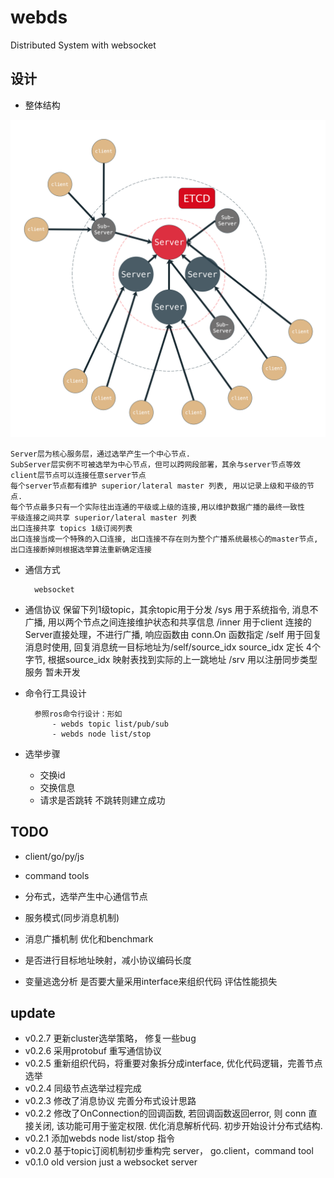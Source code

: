 # webds
Distributed System with websocket

## 设计

- 整体结构

![](doc/webds.png)

    Server层为核心服务层，通过选举产生一个中心节点.
    SubServer层实例不可被选举为中心节点，但可以跨网段部署，其余与server节点等效
    client层节点可以连接任意server节点
    每个server节点都有维护 superior/lateral master 列表, 用以记录上级和平级的节点.
    每个节点最多只有一个实际往出连通的平级或上级的连接,用以维护数据广播的最终一致性
    平级连接之间共享 superior/lateral master 列表
    出口连接共享 topics 1级订阅列表
    出口连接当成一个特殊的入口连接, 出口连接不存在则为整个广播系统最核心的master节点,出口连接断掉则根据选举算法重新确定连接

- 通信方式

        websocket

- 通信协议
        保留下列1级topic，其余topic用于分发
            /sys   用于系统指令, 消息不广播, 用以两个节点之间连接维护状态和共享信息
            /inner 用于client 连接的Server直接处理，不进行广播, 响应函数由 conn.On 函数指定
            /self  用于回复消息时使用, 回复消息统一目标地址为/self/source_idx
                   source_idx 定长 4个字节, 根据source_idx 映射表找到实际的上一跳地址
            /srv   用以注册同步类型服务 暂未开发

- 命令行工具设计

        参照ros命令行设计：形如
            - webds topic list/pub/sub
            - webds node list/stop

- 选举步骤
    - 交换id
    - 交换信息
    - 请求是否跳转 不跳转则建立成功
        
## TODO

- client/go/py/js

- command tools

- 分布式，选举产生中心通信节点

- 服务模式(同步消息机制)

- 消息广播机制 优化和benchmark

- 是否进行目标地址映射，减小协议编码长度

- 变量逃逸分析 是否要大量采用interface来组织代码 评估性能损失

## update

- v0.2.7 更新cluster选举策略， 修复一些bug
- v0.2.6 采用protobuf 重写通信协议
- v0.2.5 重新组织代码，将重要对象拆分成interface, 优化代码逻辑，完善节点选举
- v0.2.4 同级节点选举过程完成
- v0.2.3 修改了消息协议 完善分布式设计思路
- v0.2.2 修改了OnConnection的回调函数, 若回调函数返回error, 则 conn 直接关闭, 该功能可用于鉴定权限. 优化消息解析代码. 初步开始设计分布式结构.
- v0.2.1 添加webds node list/stop 指令
- v0.2.0 基于topic订阅机制初步重构完 server， go.client，command tool
- v0.1.0 old version just a websocket server
